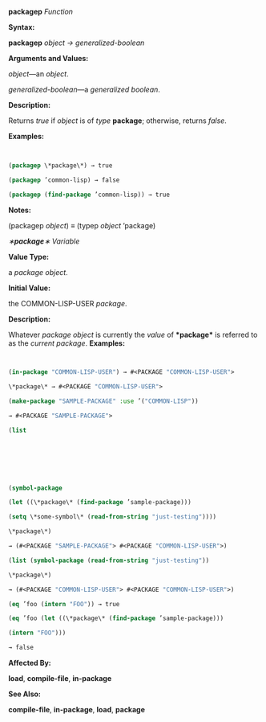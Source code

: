 **packagep** *Function* 



**Syntax:** 



**packagep** *object → generalized-boolean* 



**Arguments and Values:** 



*object*—an *object*. 



*generalized-boolean*—a *generalized boolean*. 



**Description:** 



Returns *true* if *object* is of *type* **package**; otherwise, returns *false*. 



**Examples:**
```lisp
 

(packagep \*package\*) → true 

(packagep ’common-lisp) → false 

(packagep (find-package ’common-lisp)) → true 


```
**Notes:** 



(packagep *object*) *≡* (typep *object* ’package) 



*∗***package***∗ Variable* 



**Value Type:** 



a *package object*. 



**Initial Value:** 



the COMMON-LISP-USER *package*. 



**Description:** 



Whatever *package object* is currently the *value* of **\*package\*** is referred to as the *current package*. **Examples:**
```lisp
 

(in-package "COMMON-LISP-USER") → #<PACKAGE "COMMON-LISP-USER"> 

\*package\* → #<PACKAGE "COMMON-LISP-USER"> 

(make-package "SAMPLE-PACKAGE" :use ’("COMMON-LISP")) 

→ #<PACKAGE "SAMPLE-PACKAGE"> 

(list 



 

 

(symbol-package 

(let ((\*package\* (find-package ’sample-package))) 

(setq \*some-symbol\* (read-from-string "just-testing")))) 

\*package\*) 

→ (#<PACKAGE "SAMPLE-PACKAGE"> #<PACKAGE "COMMON-LISP-USER">) 

(list (symbol-package (read-from-string "just-testing")) 

\*package\*) 

→ (#<PACKAGE "COMMON-LISP-USER"> #<PACKAGE "COMMON-LISP-USER">) 

(eq ’foo (intern "FOO")) → true 

(eq ’foo (let ((\*package\* (find-package ’sample-package))) 

(intern "FOO"))) 

→ false 


```
**Affected By:** 



**load**, **compile-file**, **in-package** 



**See Also:** 



**compile-file**, **in-package**, **load**, **package** 



